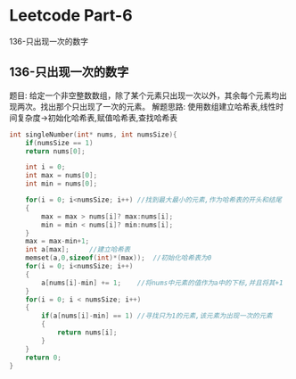 # Leetcode Part-6



136-只出现一次的数字
<!--more-->

## 136-只出现一次的数字
题目:
给定一个非空整数数组，除了某个元素只出现一次以外，其余每个元素均出现两次。找出那个只出现了一次的元素。
解题思路: 使用数组建立哈希表,线性时间复杂度->初始化哈希表,赋值哈希表,查找哈希表
```c
int singleNumber(int* nums, int numsSize){
    if(numsSize == 1)
    return nums[0];

    int i = 0;
    int max = nums[0];
    int min = nums[0];

    for(i = 0; i<numsSize; i++) //找到最大最小的元素,作为哈希表的开头和结尾
    {
        max = max > nums[i]? max:nums[i];
        min = min < nums[i]? min:nums[i];
    }
    max = max-min+1;
    int a[max];     //建立哈希表
    memset(a,0,sizeof(int)*(max));  //初始化哈希表为0
    for(i = 0; i<numsSize; i++)
    {
        a[nums[i]-min] += 1;    //将nums中元素的值作为a中的下标,并且将其+1
    }
    for(i = 0; i < numsSize; i++)
    {
        if(a[nums[i]-min] == 1) //寻找只为1的元素,该元素为出现一次的元素
        {
            return nums[i];
        }
    }
    return 0;
}
```

